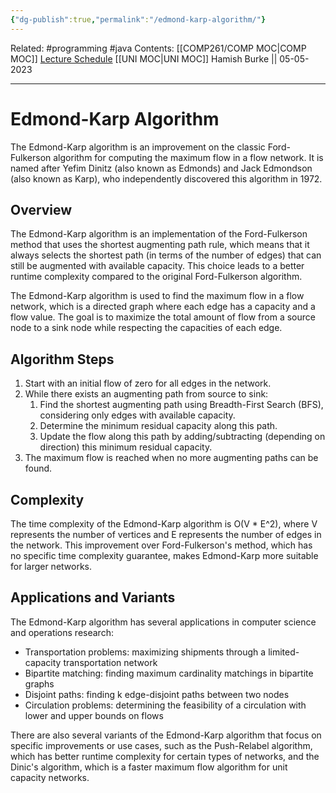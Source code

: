 ```yaml
---
{"dg-publish":true,"permalink":"/edmond-karp-algorithm/"}
---
```



Related: #programming #java 
Contents: [[COMP261/COMP MOC\|COMP MOC]]
[Lecture Schedule](https://ecs.wgtn.ac.nz/Courses/COMP261_2023T1/LectureSchedule)
[[UNI MOC\|UNI MOC]]
Hamish Burke || 05-05-2023
***

# Edmond-Karp Algorithm

The Edmond-Karp algorithm is an improvement on the classic Ford-Fulkerson algorithm for computing the maximum flow in a flow network. It is named after Yefim Dinitz (also known as Edmonds) and Jack Edmondson (also known as Karp), who independently discovered this algorithm in 1972.

## Overview

The Edmond-Karp algorithm is an implementation of the Ford-Fulkerson method that uses the shortest augmenting path rule, which means that it always selects the shortest path (in terms of the number of edges) that can still be augmented with available capacity. This choice leads to a better runtime complexity compared to the original Ford-Fulkerson algorithm.

The Edmond-Karp algorithm is used to find the maximum flow in a flow network, which is a directed graph where each edge has a capacity and a flow value. The goal is to maximize the total amount of flow from a source node to a sink node while respecting the capacities of each edge.

## Algorithm Steps

1. Start with an initial flow of zero for all edges in the network.
2. While there exists an augmenting path from source to sink:
   1. Find the shortest augmenting path using Breadth-First Search (BFS), considering only edges with available capacity.
   2. Determine the minimum residual capacity along this path.
   3. Update the flow along this path by adding/subtracting (depending on direction) this minimum residual capacity.
3. The maximum flow is reached when no more augmenting paths can be found.

## Complexity

The time complexity of the Edmond-Karp algorithm is O(V * E^2), where V represents the number of vertices and E represents the number of edges in the network. This improvement over Ford-Fulkerson's method, which has no specific time complexity guarantee, makes Edmond-Karp more suitable for larger networks.

## Applications and Variants

The Edmond-Karp algorithm has several applications in computer science and operations research:

- Transportation problems: maximizing shipments through a limited-capacity transportation network
- Bipartite matching: finding maximum cardinality matchings in bipartite graphs
- Disjoint paths: finding k edge-disjoint paths between two nodes
- Circulation problems: determining the feasibility of a circulation with lower and upper bounds on flows

There are also several variants of the Edmond-Karp algorithm that focus on specific improvements or use cases, such as the Push-Relabel algorithm, which has better runtime complexity for certain types of networks, and the Dinic's algorithm, which is a faster maximum flow algorithm for unit capacity networks.
